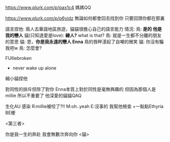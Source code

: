 https://www.plurk.com/p/pax1c4
媽媽QQ

https://www.plurk.com/p/p6yidz
無論如何都會回去找到你
只要回頭你都在那裏

語言捏他:
	兩人去華語地區旅遊，貓貓很擔心自己的語言能力
	情況: 
	鳥: **是的 他是我的戀人**
	貓(只知道愛是love): **練人?** what is that?
	鳥: 就是一生都不分離的朋友的意思
	貓: 恩，**你是我永遠的戀人 Enna**
	鳥的唇畔漾起了自嘲的微笑
	貓: 你沒有騙我吧w
	鳥: 怎麼會?
	
FUlliebroken
- never wake up alone

縮小貓捏他

對同性的排斥但除了對你
Enna本質上對於同性是毫無興趣的
但因為那個人是millie
所以不重要了 他深愛的貓貓QAQ

生化AU
感染
R:millie被咬了?!!
M:oh..yeah
E:沒事的 我幫他檢查
+一點點Ethyria BE梗

<第三者>

你是我一生的奔赴
我會無數次奔向你
<貓>

